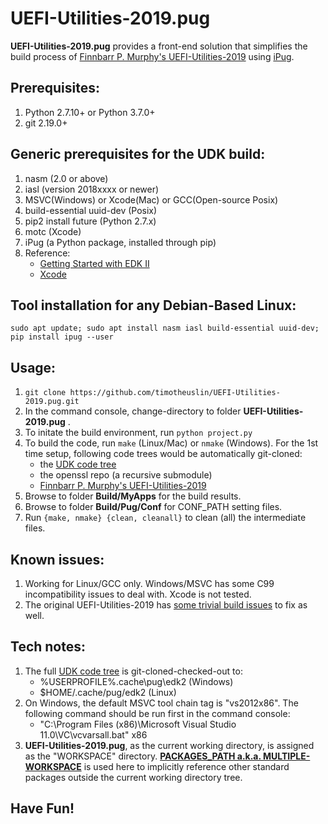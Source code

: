 UEFI-Utilities-2019.pug
===
**UEFI-Utilities-2019.pug** provides a front-end solution that simplifies the build process of [Finnbarr P. Murphy's UEFI-Utilities-2019](https://github.com/fpmurphy/UEFI-Utilities-2019) using [iPug](https://github.com/timotheuslin/ipug).


## Prerequisites:
1. Python 2.7.10+ or Python 3.7.0+
2. git 2.19.0+


## Generic prerequisites for the UDK build:
1. nasm (2.0 or above)
2. iasl (version 2018xxxx or newer)
3. MSVC(Windows) or Xcode(Mac) or GCC(Open-source Posix)
4. build-essential uuid-dev (Posix)
5. pip2 install future (Python 2.7.x)
6. motc (Xcode)
7. iPug (a Python package, installed through pip)
0. Reference:
    - [Getting Started with EDK II](https://github.com/tianocore/tianocore.github.io/wiki/Getting%20Started%20with%20EDK%20II) 
    - [Xcode](https://github.com/tianocore/tianocore.github.io/wiki/Xcode)


## Tool installation for any Debian-Based Linux:
 `sudo apt update; sudo apt install nasm iasl build-essential uuid-dev; pip install ipug --user`

## Usage: 
1. `git clone https://github.com/timotheuslin/UEFI-Utilities-2019.pug.git`
2. In the command console, change-directory to folder **UEFI-Utilities-2019.pug** .
3. To initate the build environment, run `python project.py`
4. To build the code, run `make` (Linux/Mac) or `nmake` (Windows).
    For the 1st time setup, following code trees would be automatically git-cloned:
    - the [UDK code tree](https://github.com/tianocore/edk2)
    - the openssl repo (a recursive submodule)
    - [Finnbarr P. Murphy's UEFI-Utilities-2019](https://github.com/fpmurphy/UEFI-Utilities-2019.git)
5. Browse to folder **Build/MyApps** for the build results.
6. Browse to folder **Build/Pug/Conf** for CONF_PATH setting files.
7. Run `{make, nmake} {clean, cleanall}` to clean (all) the intermediate files.


## Known issues:
1. Working for Linux/GCC only. Windows/MSVC has some C99 incompatibility issues to deal with. Xcode is not tested.
2. The original UEFI-Utilities-2019 has [some trivial build issues](https://github.com/fpmurphy/UEFI-Utilities-2019/issues/3) to fix as well.


## Tech notes:
1. The full [UDK code tree](https://github.com/tianocore/edk2) is git-cloned-checked-out to:
    - %USERPROFILE%\.cache\pug\edk2 (Windows)
    - $HOME/.cache/pug/edk2 (Linux)
2. On Windows, the default MSVC tool chain tag is "vs2012x86". The following command should be run first in the command console:
    - "C:\Program Files (x86)\Microsoft Visual Studio 11.0\VC\vcvarsall.bat" x86
3. **UEFI-Utilities-2019.pug**, as the current working directory, is assigned as the "WORKSPACE" directory. **[PACKAGES_PATH a.k.a. MULTIPLE-WORKSPACE](https://github.com/tianocore/tianocore.github.io/wiki/Multiple_Workspace)** is used here to implicitly reference other standard packages outside the current working directory tree.


## Have Fun!

